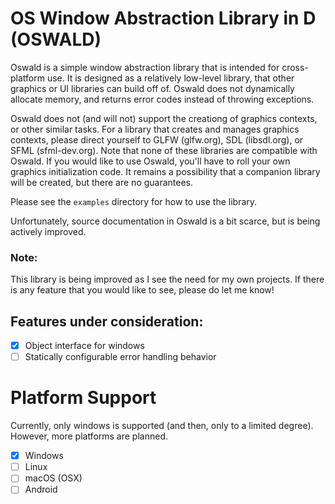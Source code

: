 # OS Window Abstraction Library in D (OSWALD)

Oswald is a simple window abstraction library that is intended for cross-platform use. It is designed as a relatively low-level library, that other graphics or UI libraries can build off of. Oswald does not dynamically allocate memory, and returns error codes instead of throwing exceptions.

Oswald does not (and will not) support the creationg of graphics contexts, or other similar tasks. For a library that creates and manages graphics contexts, please direct yourself to GLFW (glfw.org), SDL (libsdl.org), or SFML (sfml-dev.org). Note that none of these libraries are compatible with Oswald. If you would like to use Oswald, you'll have to roll your own graphics initialization code. It remains a possibility that a companion library will be created, but there are no guarantees.

Please see the `examples` directory for how to use the library.

Unfortunately, source documentation in Oswald is a bit scarce, but is being actively improved.

### Note:

This library is being improved as I see the need for my own projects. If there is any feature that you would like to see, please do let me know!

## Features under consideration:

- [x] Object interface for windows
- [ ] Statically configurable error handling behavior

# Platform Support
Currently, only windows is supported (and then, only to a limited degree). However, more platforms are planned.

- [x] Windows
- [ ] Linux
- [ ] macOS (OSX)
- [ ] Android
